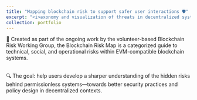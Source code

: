 ```yaml
---
title: "Mapping blockchain risk to support safer user interactions 🛡️"
excerpt: "<i>axonomy and visualization of threats in decentralized systems</i><br/><img src='/images/pp.png'>"
collection: portfolio
---
```


🧠 Created as part of the ongoing work by the volunteer-based Blockchain Risk Working Group, the Blockchain Risk Map is a categorized guide to technical, social, and operational risks within EVM-compatible blockchain systems.

<br/> 🔍 The goal: help users develop a sharper understanding of the hidden risks behind permissionless systems—towards better security practices and policy design in decentralized contexts.
